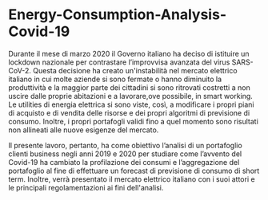 # Energy-Consumption-Analysis-Covid-19

Durante il mese di marzo 2020 il Governo italiano ha deciso di istituire un lockdown nazionale per contrastare l’improvvisa avanzata del virus SARS-CoV-2.
Questa decisione ha creato un'instabilità nel mercato elettrico italiano in cui molte aziende si sono fermate o hanno diminuito la produttività e la maggior parte dei cittadini si sono ritrovati costretti a non uscire dalle proprie abitazioni e a lavorare,ove possibile, in smart working.
Le utilities di energia elettrica si sono viste, così, a modificare i propri piani di acquisto e di vendita delle risorse e dei propri algoritmi di previsione di consumo. Inoltre, i propri portafogli validi fino a quel momento sono risultati non allineati alle nuove esigenze del mercato.

Il presente lavoro, pertanto, ha come obiettivo l’analisi di un portafoglio clienti business negli anni 2019 e 2020 per studiare come l’avvento del Covid-19 ha cambiato la profilazione dei consumi e l’aggregazione del portafoglio al fine di effettuare un forecast di previsione di consumo di short term. Inoltre, verrà presentato il mercato elettrico italiano con i suoi attori e le principali regolamentazioni ai fini dell'analisi.

